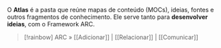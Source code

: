 O **Atlas** é a pasta que reúne mapas de conteúdo (MOCs), ideias, fontes e outros fragmentos de conhecimento. Ele serve tanto para **desenvolver ideias**, com o Framework ARC.

> [!rainbow] ARC » [[Adicionar]] | [[Relacionar]] | [[Comunicar]]
